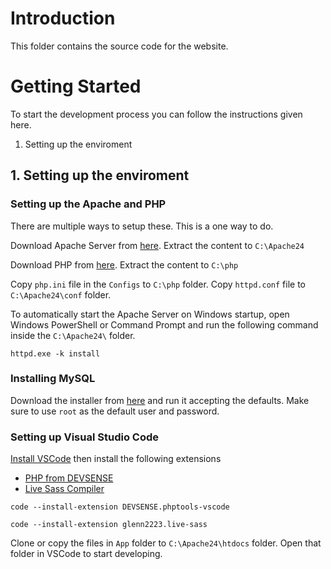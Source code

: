 # Introduction
This folder contains the source code for the website. 

# Getting Started
To start the development process you can follow the instructions given here.
1.	Setting up the enviroment

## 1. Setting up the enviroment

### Setting up the Apache and PHP

There are multiple ways to setup these. This is a one way to do.

Download Apache Server from [here](https://www.apachelounge.com/download/VS17/binaries/httpd-2.4.57-win64-VS17.zip). Extract the content to `C:\Apache24`

Download PHP from [here](https://windows.php.net/downloads/releases/php-8.2.8-Win32-vs16-x64.zip). Extract the content to `C:\php`

Copy `php.ini` file in the `Configs` to `C:\php` folder. Copy `httpd.conf` file to `C:\Apache24\conf` folder.

To automatically start the Apache Server on Windows startup, open Windows PowerShell or Command Prompt and run the following command inside the `C:\Apache24\` folder.

`httpd.exe -k install`

### Installing MySQL

Download the installer from [here](https://dev.mysql.com/downloads/installer/) and run it accepting the defaults. Make sure to use `root` as the default user and password.

### Setting up Visual Studio Code

[Install VSCode](https://code.visualstudio.com/) then install the following extensions
- [PHP from DEVSENSE](https://marketplace.visualstudio.com/items?itemName=DEVSENSE.phptools-vscode)
- [Live Sass Compiler](https://marketplace.visualstudio.com/items?itemName=glenn2223.live-sass)

`code --install-extension DEVSENSE.phptools-vscode`

`code --install-extension glenn2223.live-sass`

Clone or copy the files in `App` folder to `C:\Apache24\htdocs` folder. Open that folder in VSCode to start developing.
